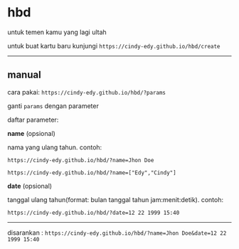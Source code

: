 # hbd
untuk temen kamu yang lagi ultah

untuk buat kartu baru kunjungi `https://cindy-edy.github.io/hbd/create`

---

## manual

cara pakai: `https://cindy-edy.github.io/hbd/?params`

ganti `params` dengan parameter


daftar parameter:

**name** (opsional)

nama yang ulang tahun. contoh:

`https://cindy-edy.github.io/hbd/?name=Jhon Doe`

`https://cindy-edy.github.io/hbd/?name=["Edy","Cindy"]`


**date** (opsional)

tanggal ulang tahun(format: bulan tanggal tahun jam:menit:detik). contoh:

`https://cindy-edy.github.io/hbd/?date=12 22 1999 15:40`


---

disarankan : `https://cindy-edy.github.io/hbd/?name=Jhon Doe&date=12 22 1999 15:40`

